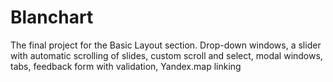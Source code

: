 # Blanchart
The final project for the Basic Layout section. Drop-down windows, a slider with automatic scrolling of slides, custom scroll and select, modal windows,
tabs, feedback form with validation, Yandex.map linking
